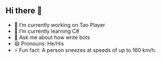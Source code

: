 ## Hi there 👋

- 🔭 I’m currently working on Tao Player
- 🌱 I’m currently learning C#
- 💬 Ask me about how write bots
- 😄 Pronouns: He/His
- ⚡ Fun fact: A person sneezes at speeds of up to 160 km/h.
<!--
**MoLineTy19/MoLineTy19** is a ✨ _special_ ✨ repository because its `README.md` (this file) appears on your GitHub profile.

Here are some ideas to get you started:
-->
